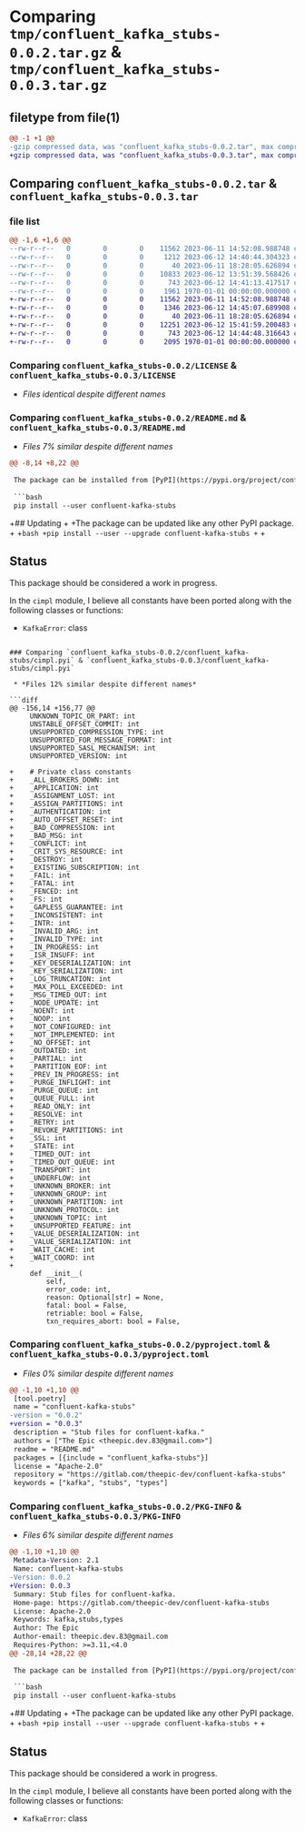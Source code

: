 # Comparing `tmp/confluent_kafka_stubs-0.0.2.tar.gz` & `tmp/confluent_kafka_stubs-0.0.3.tar.gz`

## filetype from file(1)

```diff
@@ -1 +1 @@
-gzip compressed data, was "confluent_kafka_stubs-0.0.2.tar", max compression
+gzip compressed data, was "confluent_kafka_stubs-0.0.3.tar", max compression
```

## Comparing `confluent_kafka_stubs-0.0.2.tar` & `confluent_kafka_stubs-0.0.3.tar`

### file list

```diff
@@ -1,6 +1,6 @@
--rw-r--r--   0        0        0    11562 2023-06-11 14:52:08.988748 confluent_kafka_stubs-0.0.2/LICENSE
--rw-r--r--   0        0        0     1212 2023-06-12 14:40:44.304323 confluent_kafka_stubs-0.0.2/README.md
--rw-r--r--   0        0        0       40 2023-06-11 18:28:05.626894 confluent_kafka_stubs-0.0.2/confluent_kafka-stubs/__init__.pyi
--rw-r--r--   0        0        0    10833 2023-06-12 13:51:39.568426 confluent_kafka_stubs-0.0.2/confluent_kafka-stubs/cimpl.pyi
--rw-r--r--   0        0        0      743 2023-06-12 14:41:13.417517 confluent_kafka_stubs-0.0.2/pyproject.toml
--rw-r--r--   0        0        0     1961 1970-01-01 00:00:00.000000 confluent_kafka_stubs-0.0.2/PKG-INFO
+-rw-r--r--   0        0        0    11562 2023-06-11 14:52:08.988748 confluent_kafka_stubs-0.0.3/LICENSE
+-rw-r--r--   0        0        0     1346 2023-06-12 14:45:07.689908 confluent_kafka_stubs-0.0.3/README.md
+-rw-r--r--   0        0        0       40 2023-06-11 18:28:05.626894 confluent_kafka_stubs-0.0.3/confluent_kafka-stubs/__init__.pyi
+-rw-r--r--   0        0        0    12251 2023-06-12 15:41:59.200483 confluent_kafka_stubs-0.0.3/confluent_kafka-stubs/cimpl.pyi
+-rw-r--r--   0        0        0      743 2023-06-12 14:44:48.316643 confluent_kafka_stubs-0.0.3/pyproject.toml
+-rw-r--r--   0        0        0     2095 1970-01-01 00:00:00.000000 confluent_kafka_stubs-0.0.3/PKG-INFO
```

### Comparing `confluent_kafka_stubs-0.0.2/LICENSE` & `confluent_kafka_stubs-0.0.3/LICENSE`

 * *Files identical despite different names*

### Comparing `confluent_kafka_stubs-0.0.2/README.md` & `confluent_kafka_stubs-0.0.3/README.md`

 * *Files 7% similar despite different names*

```diff
@@ -8,14 +8,22 @@
 
 The package can be installed from [PyPI](https://pypi.org/project/confluent-kafka-stubs/), and needs to be installed in a location that tools like `mypy` can access. In my experience, installing it as a user package works well, at least with `neovim` and the official `mypy` package on `Arch Linux`. You can install it as a user package as follows:
 
 ```bash
 pip install --user confluent-kafka-stubs
 ```
 
+## Updating
+
+The package can be updated like any other PyPI package.
+
+```bash
+pip install --user --upgrade confluent-kafka-stubs
+```
+
 ## Status
 
 This package should be considered a work in progress.
 
 In the `cimpl` module, I believe all constants have been ported along with the following classes or functions:
 
 - `KafkaError`: class
```

### Comparing `confluent_kafka_stubs-0.0.2/confluent_kafka-stubs/cimpl.pyi` & `confluent_kafka_stubs-0.0.3/confluent_kafka-stubs/cimpl.pyi`

 * *Files 12% similar despite different names*

```diff
@@ -156,14 +156,77 @@
     UNKNOWN_TOPIC_OR_PART: int
     UNSTABLE_OFFSET_COMMIT: int
     UNSUPPORTED_COMPRESSION_TYPE: int
     UNSUPPORTED_FOR_MESSAGE_FORMAT: int
     UNSUPPORTED_SASL_MECHANISM: int
     UNSUPPORTED_VERSION: int
 
+    # Private class constants
+    _ALL_BROKERS_DOWN: int
+    _APPLICATION: int
+    _ASSIGNMENT_LOST: int
+    _ASSIGN_PARTITIONS: int
+    _AUTHENTICATION: int
+    _AUTO_OFFSET_RESET: int
+    _BAD_COMPRESSION: int
+    _BAD_MSG: int
+    _CONFLICT: int
+    _CRIT_SYS_RESOURCE: int
+    _DESTROY: int
+    _EXISTING_SUBSCRIPTION: int
+    _FAIL: int
+    _FATAL: int
+    _FENCED: int
+    _FS: int
+    _GAPLESS_GUARANTEE: int
+    _INCONSISTENT: int
+    _INTR: int
+    _INVALID_ARG: int
+    _INVALID_TYPE: int
+    _IN_PROGRESS: int
+    _ISR_INSUFF: int
+    _KEY_DESERIALIZATION: int
+    _KEY_SERIALIZATION: int
+    _LOG_TRUNCATION: int
+    _MAX_POLL_EXCEEDED: int
+    _MSG_TIMED_OUT: int
+    _NODE_UPDATE: int
+    _NOENT: int
+    _NOOP: int
+    _NOT_CONFIGURED: int
+    _NOT_IMPLEMENTED: int
+    _NO_OFFSET: int
+    _OUTDATED: int
+    _PARTIAL: int
+    _PARTITION_EOF: int
+    _PREV_IN_PROGRESS: int
+    _PURGE_INFLIGHT: int
+    _PURGE_QUEUE: int
+    _QUEUE_FULL: int
+    _READ_ONLY: int
+    _RESOLVE: int
+    _RETRY: int
+    _REVOKE_PARTITIONS: int
+    _SSL: int
+    _STATE: int
+    _TIMED_OUT: int
+    _TIMED_OUT_QUEUE: int
+    _TRANSPORT: int
+    _UNDERFLOW: int
+    _UNKNOWN_BROKER: int
+    _UNKNOWN_GROUP: int
+    _UNKNOWN_PARTITION: int
+    _UNKNOWN_PROTOCOL: int
+    _UNKNOWN_TOPIC: int
+    _UNSUPPORTED_FEATURE: int
+    _VALUE_DESERIALIZATION: int
+    _VALUE_SERIALIZATION: int
+    _WAIT_CACHE: int
+    _WAIT_COORD: int
+
     def __init__(
         self,
         error_code: int,
         reason: Optional[str] = None,
         fatal: bool = False,
         retriable: bool = False,
         txn_requires_abort: bool = False,
```

### Comparing `confluent_kafka_stubs-0.0.2/pyproject.toml` & `confluent_kafka_stubs-0.0.3/pyproject.toml`

 * *Files 0% similar despite different names*

```diff
@@ -1,10 +1,10 @@
 [tool.poetry]
 name = "confluent-kafka-stubs"
-version = "0.0.2"
+version = "0.0.3"
 description = "Stub files for confluent-kafka."
 authors = ["The Epic <theepic.dev.83@gmail.com>"]
 readme = "README.md"
 packages = [{include = "confluent_kafka-stubs"}]
 license = "Apache-2.0"
 repository = "https://gitlab.com/theepic-dev/confluent-kafka-stubs"
 keywords = ["kafka", "stubs", "types"]
```

### Comparing `confluent_kafka_stubs-0.0.2/PKG-INFO` & `confluent_kafka_stubs-0.0.3/PKG-INFO`

 * *Files 6% similar despite different names*

```diff
@@ -1,10 +1,10 @@
 Metadata-Version: 2.1
 Name: confluent-kafka-stubs
-Version: 0.0.2
+Version: 0.0.3
 Summary: Stub files for confluent-kafka.
 Home-page: https://gitlab.com/theepic-dev/confluent-kafka-stubs
 License: Apache-2.0
 Keywords: kafka,stubs,types
 Author: The Epic
 Author-email: theepic.dev.83@gmail.com
 Requires-Python: >=3.11,<4.0
@@ -28,14 +28,22 @@
 
 The package can be installed from [PyPI](https://pypi.org/project/confluent-kafka-stubs/), and needs to be installed in a location that tools like `mypy` can access. In my experience, installing it as a user package works well, at least with `neovim` and the official `mypy` package on `Arch Linux`. You can install it as a user package as follows:
 
 ```bash
 pip install --user confluent-kafka-stubs
 ```
 
+## Updating
+
+The package can be updated like any other PyPI package.
+
+```bash
+pip install --user --upgrade confluent-kafka-stubs
+```
+
 ## Status
 
 This package should be considered a work in progress.
 
 In the `cimpl` module, I believe all constants have been ported along with the following classes or functions:
 
 - `KafkaError`: class
```

